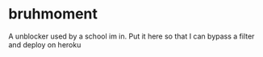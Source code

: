 # bruhmoment
A unblocker used by a school im in. Put it here so that I can bypass a filter and deploy on heroku
